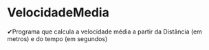 # VelocidadeMedia
✔Programa que calcula a velocidade média a partir da Distância (em metros) e do tempo (em segundos)
